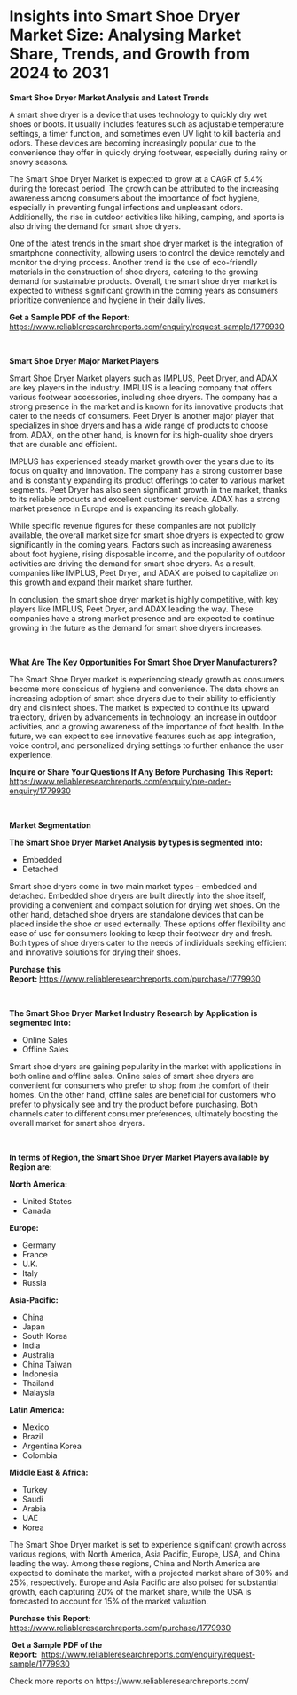 <p><h1>Insights into Smart Shoe Dryer Market Size: Analysing Market Share, Trends, and Growth from 2024 to 2031</h1></p><p><strong>Smart Shoe Dryer Market Analysis and Latest Trends</strong></p>
<p><p>A smart shoe dryer is a device that uses technology to quickly dry wet shoes or boots. It usually includes features such as adjustable temperature settings, a timer function, and sometimes even UV light to kill bacteria and odors. These devices are becoming increasingly popular due to the convenience they offer in quickly drying footwear, especially during rainy or snowy seasons.</p><p>The Smart Shoe Dryer Market is expected to grow at a CAGR of 5.4% during the forecast period. The growth can be attributed to the increasing awareness among consumers about the importance of foot hygiene, especially in preventing fungal infections and unpleasant odors. Additionally, the rise in outdoor activities like hiking, camping, and sports is also driving the demand for smart shoe dryers.</p><p>One of the latest trends in the smart shoe dryer market is the integration of smartphone connectivity, allowing users to control the device remotely and monitor the drying process. Another trend is the use of eco-friendly materials in the construction of shoe dryers, catering to the growing demand for sustainable products. Overall, the smart shoe dryer market is expected to witness significant growth in the coming years as consumers prioritize convenience and hygiene in their daily lives.</p></p>
<p><strong>Get a Sample PDF of the Report:&nbsp;</strong> <a href="https://www.reliableresearchreports.com/enquiry/request-sample/1779930">https://www.reliableresearchreports.com/enquiry/request-sample/1779930</a></p>
<p>&nbsp;</p>
<p><strong>Smart Shoe Dryer Major Market Players</strong></p>
<p><p>Smart Shoe Dryer Market players such as IMPLUS, Peet Dryer, and ADAX are key players in the industry. IMPLUS is a leading company that offers various footwear accessories, including shoe dryers. The company has a strong presence in the market and is known for its innovative products that cater to the needs of consumers. Peet Dryer is another major player that specializes in shoe dryers and has a wide range of products to choose from. ADAX, on the other hand, is known for its high-quality shoe dryers that are durable and efficient.</p><p>IMPLUS has experienced steady market growth over the years due to its focus on quality and innovation. The company has a strong customer base and is constantly expanding its product offerings to cater to various market segments. Peet Dryer has also seen significant growth in the market, thanks to its reliable products and excellent customer service. ADAX has a strong market presence in Europe and is expanding its reach globally.</p><p>While specific revenue figures for these companies are not publicly available, the overall market size for smart shoe dryers is expected to grow significantly in the coming years. Factors such as increasing awareness about foot hygiene, rising disposable income, and the popularity of outdoor activities are driving the demand for smart shoe dryers. As a result, companies like IMPLUS, Peet Dryer, and ADAX are poised to capitalize on this growth and expand their market share further.</p><p>In conclusion, the smart shoe dryer market is highly competitive, with key players like IMPLUS, Peet Dryer, and ADAX leading the way. These companies have a strong market presence and are expected to continue growing in the future as the demand for smart shoe dryers increases.</p></p>
<p>&nbsp;</p>
<p><strong>What Are The Key Opportunities For Smart Shoe Dryer Manufacturers?</strong></p>
<p><p>The Smart Shoe Dryer market is experiencing steady growth as consumers become more conscious of hygiene and convenience. The data shows an increasing adoption of smart shoe dryers due to their ability to efficiently dry and disinfect shoes. The market is expected to continue its upward trajectory, driven by advancements in technology, an increase in outdoor activities, and a growing awareness of the importance of foot health. In the future, we can expect to see innovative features such as app integration, voice control, and personalized drying settings to further enhance the user experience.</p></p>
<p><strong>Inquire or Share Your Questions If Any Before Purchasing This Report:</strong> <a href="https://www.reliableresearchreports.com/enquiry/pre-order-enquiry/1779930">https://www.reliableresearchreports.com/enquiry/pre-order-enquiry/1779930</a></p>
<p>&nbsp;</p>
<p><strong>Market Segmentation</strong></p>
<p><strong>The Smart Shoe Dryer Market Analysis by types is segmented into:</strong></p>
<p><ul><li>Embedded</li><li>Detached</li></ul></p>
<p><p>Smart shoe dryers come in two main market types – embedded and detached. Embedded shoe dryers are built directly into the shoe itself, providing a convenient and compact solution for drying wet shoes. On the other hand, detached shoe dryers are standalone devices that can be placed inside the shoe or used externally. These options offer flexibility and ease of use for consumers looking to keep their footwear dry and fresh. Both types of shoe dryers cater to the needs of individuals seeking efficient and innovative solutions for drying their shoes.</p></p>
<p><strong>Purchase this Report:&nbsp;</strong><a href="https://www.reliableresearchreports.com/purchase/1779930">https://www.reliableresearchreports.com/purchase/1779930</a></p>
<p>&nbsp;</p>
<p><strong>The Smart Shoe Dryer Market Industry Research by Application is segmented into:</strong></p>
<p><ul><li>Online Sales</li><li>Offline Sales</li></ul></p>
<p><p>Smart shoe dryers are gaining popularity in the market with applications in both online and offline sales. Online sales of smart shoe dryers are convenient for consumers who prefer to shop from the comfort of their homes. On the other hand, offline sales are beneficial for customers who prefer to physically see and try the product before purchasing. Both channels cater to different consumer preferences, ultimately boosting the overall market for smart shoe dryers.</p></p>
<p>&nbsp;</p>
<p><strong>In terms of Region, the Smart Shoe Dryer Market Players available by Region are:</strong></p>
<p>
    <p> <strong> North America: </strong>
        <ul>
            <li>United States</li>
            <li>Canada</li>
        </ul>
        </p> 
    <p> <strong> Europe: </strong>
        <ul>
            <li>Germany</li>
            <li>France</li>
            <li>U.K.</li>
            <li>Italy</li>
            <li>Russia</li>
        </ul>
        </p> 
    <p> <strong> Asia-Pacific: </strong>
        <ul>
            <li>China</li>
            <li>Japan</li>
            <li>South Korea</li>
            <li>India</li>
            <li>Australia</li>
            <li>China Taiwan</li>
            <li>Indonesia</li>
            <li>Thailand</li>
            <li>Malaysia</li>
        </ul>
        </p> 
    <p> <strong> Latin America: </strong>
        <ul>
            <li>Mexico</li>
            <li>Brazil</li>
            <li>Argentina Korea</li>
            <li>Colombia</li>
        </ul>
        </p> 
    <p> <strong> Middle East & Africa: </strong>
        <ul>
            <li>Turkey</li>
            <li>Saudi</li>
            <li>Arabia</li>
            <li>UAE</li>
            <li>Korea</li>
        </ul>
    </p>
    </p>
<p><p>The Smart Shoe Dryer market is set to experience significant growth across various regions, with North America, Asia Pacific, Europe, USA, and China leading the way. Among these regions, China and North America are expected to dominate the market, with a projected market share of 30% and 25%, respectively. Europe and Asia Pacific are also poised for substantial growth, each capturing 20% of the market share, while the USA is forecasted to account for 15% of the market valuation.</p></p>
<p><strong>Purchase this Report: </strong><a href="https://www.reliableresearchreports.com/purchase/1779930">https://www.reliableresearchreports.com/purchase/1779930</a></p>
<p>&nbsp;<strong>Get a Sample PDF of the Report:&nbsp;&nbsp;</strong><a href="https://www.reliableresearchreports.com/enquiry/request-sample/1779930">https://www.reliableresearchreports.com/enquiry/request-sample/1779930</a></p>
<p><strong></strong></p>
<p>Check more reports on https://www.reliableresearchreports.com/</p>